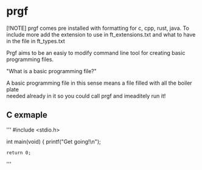 # prgf

[!NOTE]
prgf comes pre installed with formatting for c, cpp, rust, java.
To include more add the extension to use in ft_extensions.txt and what to have in the file
in ft_types.txt

Prgf aims to be an easiy to modify command line tool for creating basic        
programming files.

"What is a basic programming file?"

A basic programming file in this sense means a file filled with all the boiler plate                
needed already in it so you could call prgf and imeaditely run it!

## C exmaple

'''
#include <stdio.h>

int main(void) {
    printf("Get going!\n");

    return 0;
'''
